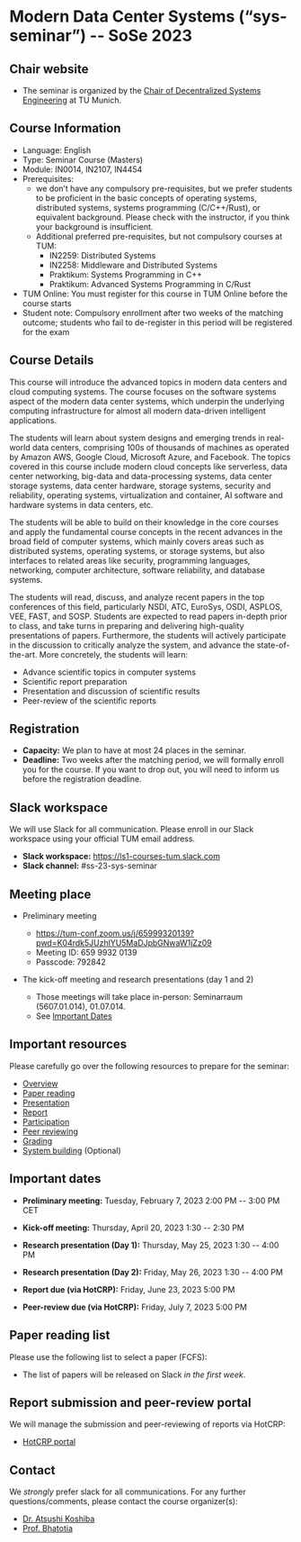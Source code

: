 # Modern Data Center Systems (“sys-seminar”) -- SoSe 2023

## Chair website

- The seminar is organized by the [Chair of Decentralized Systems Engineering](https://dse.in.tum.de/) at TU Munich.

## Course Information
- Language: English
- Type: Seminar Course (Masters)
- Module: IN0014, IN2107, IN4454
- Prerequisites:
   - we don’t have any compulsory pre-requisites, but we prefer students to be proficient in the basic concepts of operating systems, distributed systems, systems programming (C/C++/Rust), or equivalent background. Please check with the instructor, if you think your background is insufficient. 
   - Additional preferred pre-requisites, but not compulsory courses at TUM:
      - IN2259: Distributed Systems
      - IN2258: Middleware and Distributed Systems
      - Praktikum: Systems Programming in C++
      - Praktikum: Advanced Systems Programming in C/Rust
- TUM Online: You must register for this course in TUM Online before the course starts
- Student note: Compulsory enrollment after two weeks of the matching outcome; students who fail to de-register in this period will be registered for the exam

## Course Details
This course will introduce the advanced topics in modern data centers and cloud computing systems. The course focuses on the software systems aspect of the modern data center systems, which underpin the underlying computing infrastructure for almost all modern data-driven intelligent applications.

The students will learn about system designs and emerging trends in real-world data centers, comprising 100s of thousands of machines as operated by Amazon AWS, Google Cloud, Microsoft Azure, and Facebook. The topics covered in this course include modern cloud concepts like serverless, data center networking, big-data and data-processing systems, data center storage systems, data center hardware, storage systems, security and reliability, operating systems, virtualization and container, AI software and hardware systems in data centers, etc.

The students will be able to build on their knowledge in the core courses and apply the fundamental course concepts in the recent advances in the broad field of computer systems, which mainly covers areas such as distributed systems, operating systems, or storage systems, but also interfaces to related areas like security, programming languages, networking, computer architecture, software reliability, and database systems.

The students will read, discuss, and analyze recent papers in the top conferences of this field, particularly NSDI, ATC, EuroSys, OSDI, ASPLOS, VEE, FAST, and SOSP. Students are expected to read papers in-depth prior to class, and take turns in preparing and delivering high-quality presentations of papers. Furthermore, the students will actively participate in the discussion to critically analyze the system, and advance the state-of-the-art. More concretely, the students will learn:
- Advance scientific topics in computer systems
- Scientific report preparation 
- Presentation and discussion of scientific results
- Peer-review of the scientific reports 

## Registration

- **Capacity:** We plan to have at most 24 places in the seminar.
- **Deadline:** Two weeks after the matching period, we will formally enroll you for the course. If you want to drop out, you will need to inform us before the registration deadline.  

## Slack workspace

We will use Slack for all communication. Please enroll in our Slack workspace using your official TUM email address.

- **Slack workspace:** https://ls1-courses-tum.slack.com
- **Slack channel:** #ss-23-sys-seminar

## Meeting place

- Preliminary meeting
   - https://tum-conf.zoom.us/j/65999320139?pwd=K04rdk5JUzhlYU5MaDJpbGNwaW1jZz09
   - Meeting ID: 659 9932 0139
   - Passcode: 792842

- The kick-off meeting and research presentations (day 1 and 2)
   - Those meetings will take place in-person: Seminarraum (5607.01.014), 01.07.014.  
   - See [Important Dates](#important-dates)

## Important resources

Please carefully go over the following resources to prepare for the seminar:

- [Overview](docs/sys-seminar-overview.pdf)
- [Paper reading](docs/paper-reading.pdf)
- [Presentation](docs/presentation.pdf)
- [Report](docs/report.pdf)
- [Participation](docs/participation.pdf)
- [Peer reviewing](docs/peer-review.pdf)
- [Grading](docs/grading.pdf)
- [System building](docs/system-building.pdf) (Optional)

## Important dates

- **Preliminary meeting:** Tuesday, February 7, 2023 2:00 PM -- 3:00 PM CET

- **Kick-off meeting:** Thursday, April 20, 2023 1:30 -- 2:30 PM

- **Research presentation (Day 1):** Thursday, May 25, 2023 1:30 -- 4:00 PM

- **Research presentation (Day 2):** Friday, May 26, 2023 1:30 -- 4:00 PM

- **Report due (via HotCRP):** Friday, June 23, 2023 5:00 PM

- **Peer-review due (via HotCRP):** Friday, July 7, 2023 5:00 PM


## Paper reading list

Please use the following list to select a paper (FCFS): 

- The list of papers will be released on Slack *in the first week*.


## Report submission and peer-review portal

We will manage the submission and peer-reviewing of reports via HotCRP:

- [HotCRP portal](https://tum-ss2021.hotcrp.com/) 


## Contact

We *strongly* prefer slack for all communications. For any further questions/comments, please contact the course organizer(s):
- [Dr. Atsushi Koshiba](https://atsushikoshiba.github.io/)
- [Prof. Bhatotia](https://dse.in.tum.de/bhatotia/)

